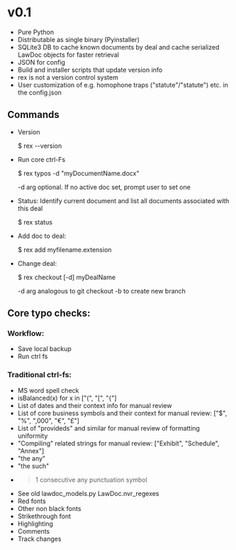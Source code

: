 # v0.1
* Pure Python
* Distributable as single binary (Pyinstaller)
* SQLite3 DB to cache known documents by deal and cache serialized LawDoc objects for faster retrieval
* JSON for config
* Build and installer scripts that update version info
* rex is not a version control system
* User customization of e.g. homophone traps ("statute"/"statute") etc. in the config.json

## Commands

* Version
	
	$ rex --version

* Run core ctrl-Fs

	$ rex typos -d "myDocumentName.docx" 

	-d arg optional. If no active doc set, prompt user to set one

* Status: Identify current document and list all documents associated with this deal
	
	$ rex status

* Add doc to deal:

	$ rex add myfilename.extension

* Change deal:

	$ rex checkout [-d] myDealName

	-d arg analogous to git checkout -b to create new branch

## Core typo checks:

### Workflow:
* Save local backup
* Run ctrl fs

### Traditional ctrl-fs:
* MS word spell check
* isBalanced(x) for x in ["(", "[", "{"]
* List of dates and their context info for manual review
* List of core business symbols and their context for manual review:
	["$", "%", ",000", "€", "£"]
* List of "provideds" and similar for manual review of formatting uniformity
* "Compiling" related strings for manual review:
	["Exhibit", "Schedule", "Annex"]
* "the any"
* "the such"
* >1 consecutive any punctuation symbol
* See old lawdoc\_models.py LawDoc.nvr\_regexes 
* Red fonts
* Other non black fonts
* Strikethrough font
* Highlighting
* Comments
* Track changes
